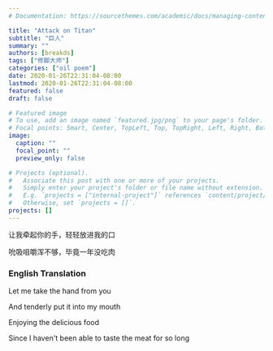 ```yaml
---
# Documentation: https://sourcethemes.com/academic/docs/managing-content/

title: "Attack on Titan"
subtitle: "巨人"
summary: ""
authors: [breakds]
tags: ["修脚大师"]
categories: ["oil poem"]
date: 2020-01-26T22:31:04-08:00
lastmod: 2020-01-26T22:31:04-08:00
featured: false
draft: false

# Featured image
# To use, add an image named `featured.jpg/png` to your page's folder.
# Focal points: Smart, Center, TopLeft, Top, TopRight, Left, Right, BottomLeft, Bottom, BottomRight.
image:
  caption: ""
  focal_point: ""
  preview_only: false

# Projects (optional).
#   Associate this post with one or more of your projects.
#   Simply enter your project's folder or file name without extension.
#   E.g. `projects = ["internal-project"]` references `content/project/deep-learning/index.md`.
#   Otherwise, set `projects = []`.
projects: []
---
```


让我牵起你的手，轻轻放进我的口

吮吸咀嚼浑不够，毕竟一年没吃肉

### English Translation

Let me take the hand from you

And tenderly put it into my mouth

Enjoying the delicious food

Since I haven't been able to taste the meat for so long



